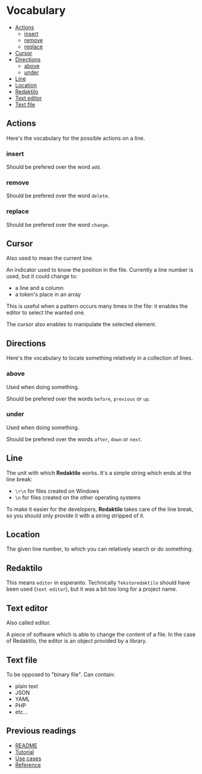 # Vocabulary

* [Actions](#actions)
    * [insert](#insert)
    * [remove](#remove)
    * [replace](#replace)
* [Cursor](#cursor)
* [Directions](#directions)
    * [above](#above)
    * [under](#under)
* [Line](#line)
* [Location](#location)
* [Redaktilo](#redaktilo)
* [Text editor](#text-editor)
* [Text file](#text-file)

## Actions

Here's the vocabulary for the possible actions on a line.

### insert

Should be prefered over the word `add`.

### remove

Should be prefered over the word `delete`.

### replace

Should be prefered over the word `change`.

## Cursor

Also used to mean the current line.

An indicator used to know the position in the file. Currently a line number is
used, but it could change to:

* a line and a column
* a token's place in an array

This is useful when a pattern occurs many times in the file: it enables the
editor to select the wanted one.

The cursor also enables to manipulate the selected element.

## Directions

Here's the vocabulary to locate something relatively in a collection of lines.

### above

Used when doing something.

Should be prefered over the words `before`, `previous` or `up`.

### under

Used when doing something.

Should be prefered over the words `after`, `down` or `next`.

## Line

The unit with which **Redaktilo** works. It's a simple string which ends at the
line break:

* `\r\n` for files created on Windows
* `\n` for files created on the other operating systems

To make it easier for the developers, **Redaktilo** takes care of the line
break, so you should only provide it with a string stripped of it.

## Location

The given line number, to which you can relatively search or do something.

## Redaktilo

This means `editor` in esperanto. Technically `Tekstoredaktilo` should have been
used (`text editor`), but it was a bit too long for a project name.

## Text editor

Also called editor.

A piece of software which is able to change the content of a file.
In the case of Redaktilo, the editor is an object provided by a library.

## Text file

To be opposed to "binary file". Can contain:

* plain text
* JSON
* YAML
* PHP
* etc...

## Previous readings

* [README](../README.md)
* [Tutorial](01-tutorial.md)
* [Use cases](02-use-cases.md)
* [Reference](03-reference.md)
